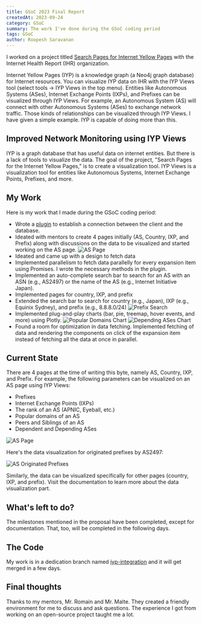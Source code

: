 ```yaml
---
title: GSoC 2023 Final Report
createdAt: 2023-09-24
category: GSoC
summary: The work I've done during the GSoC coding period
tags: GSoC
author: Roopesh Saravanan
---
```


I worked on a project titled [Search Pages for Internet Yellow Pages](https://summerofcode.withgoogle.com/programs/2023/projects/jmLW9PFH) with the Internet Health Report (IHR) organization.

Internet Yellow Pages (IYP) is a knowledge graph (a Neo4j graph database) for Internet resources. You can visualize IYP data on IHR with the IYP Views tool (select tools -> IYP Views in the top menu). Entities like Autonomous Systems (ASes), Internet Exchange Points (IXPs), and Prefixes can be visualized through IYP Views. For example, an Autonomous System (AS) will connect with other Autonomous Systems (ASes) to exchange network traffic. Those kinds of relationships can be visualized through IYP Views. I have given a simple example. IYP is capable of doing more than this.

## Improved Network Monitoring using IYP Views

IYP is a graph database that has useful data on internet entities. But there is a lack of tools to visualize the data. The goal of the project, "Search Pages for the Internet Yellow Pages," is to create a visualization tool. IYP Views is a visualization tool for entities like Autonomous Systems, Internet Exchange Points, Prefixes, and more.

## My Work

Here is my work that I made during the GSoC coding period:

- Wrote a [plugin](https://github.com/InternetHealthReport/ihr-website/blob/iyp-integration/src/plugins/IypApi.js) to establish a connection between the client and the database.
- Ideated with mentors to create 4 pages initially (AS, Country, IXP, and Prefix) along with discussions on the data to be visualized and started working on the AS page.
  ![AS Page](/images/gsoc/AS-page.png)
- Ideated and came up with a design to fetch data
- Implemented parallelism to fetch data parallelly for every expansion item using Promises. I wrote the necessary methods in the plugin.
- Implemented an auto-complete search bar to search for an AS with an ASN (e.g., AS2497) or the name of the AS (e.g., Internet Initiative Japan).
- Implemented pages for country, IXP, and prefix
- Extended the search bar to search for country (e.g., Japan), IXP (e.g., Equinix Sydney), and prefix (e.g., 8.8.8.0/24)
  ![Prefix Search](/images/gsoc/prefix-search.png)
- Implemented plug-and-play charts (bar, pie, treemap, hover events, and more) using Plotly.
  ![Popular Domains Chart](/images/gsoc/popular-domains-chart.png)
  ![Depending ASes Chart](/images/gsoc/depending-ases-chart.png)
- Found a room for optimization in data fetching. Implemented fetching of data and rendering the components on click of the expansion item instead of fetching all the data at once in parallel.

## Current State

There are 4 pages at the time of writing this byte, namely AS, Country, IXP, and Prefix. For example, the following parameters can be visualized on an AS page using IYP Views:

- Prefixes
- Internet Exchange Points (IXPs)
- The rank of an AS (APNIC, Eyeball, etc.)
- Popular domains of an AS
- Peers and Siblings of an AS
- Dependent and Depending ASes

![AS Page](/images/gsoc/AS-page-full.png)

Here's the data visualization for originated prefixes by AS2497:

![AS Originated Prefixes](/images/gsoc/AS-prefix-chart.png)

Similarly, the data can be visualized specifically for other pages (country, IXP, and prefix). Visit the documentation to learn more about the data visualization part.

## What's left to do?

The milestones mentioned in the proposal have been completed, except for documentation. That, too, will be completed in the following days.

## The Code

My work is in a dedication branch named [iyp-integration](https://github.com/InternetHealthReport/ihr-website/tree/iyp-integration) and it will get merged in a few days.

## Final thoughts

Thanks to my mentors, Mr. Romain and Mr. Malte. They created a friendly environment for me to discuss and ask questions. The experience I got from working on an open-source project taught me a lot.
